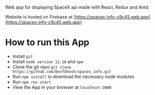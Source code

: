Web app for displaying SpaceX api made with React, Redux and Antd.

Website is hosted on Firebase at [https://spacex-info-c9c45.web.app](https://spacex-info-c9c45.web.app)

# How to run this App

- Install `git`
- Install `node version 12.18` and `npm`
- Clone the git repo `git clone https://github.com/DevTGhosh/spacex_info.git`
- Run `npm install` to download the necessary node modules
- Run `npm run start`
- View the App in your browser at `localhost:3000`
